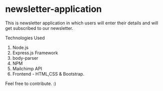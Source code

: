 # newsletter-application

This is newsletter application in which users will enter their details and will get subscribed to our newsletter.

Technologies Used
1. Node.js
2. Express.js Framework
3. body-parser
4. NPM
5. Mailchimp API
6. Frontend - HTML,CSS & Bootstrap.

Feel free to contribute. :)
